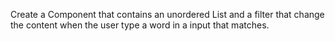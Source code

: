 Create a Component that contains an unordered List and a filter that change the content when the user type a word in a input that matches.